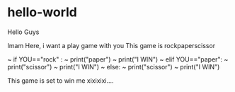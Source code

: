 # hello-world

Hello Guys

Imam Here, i want a play game with you 
This game is rockpaperscissor

~ if YOU=="rock" :
~   print("paper")
~   print("I WIN")
~ elif YOU=="paper":
~   print("scissor")
~   print("I WIN")
~ else:
~   print("scissor")
~   print("I WIN")

This game is set to win me xixixixi....
